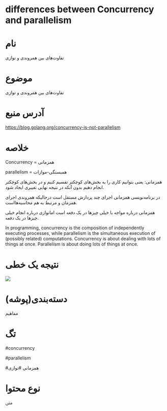 differences between Concurrency and parallelism
===


نام
===
تفاوت‌های بین  همروندی و توازی




موضوع
===
تفاوت‌های بین  همروندی و توازی



آدرس منبع
===

https://blog.golang.org/concurrency-is-not-parallelism



خلاصه
===

Concurrency = همزمانی

parallelism = همبستگی-موازات


همزمانی: یعنی بتوانیم کاری را به بخش‌های کوچکتر تقسیم کنیم و در بخش‌های کوچکتر انجام دهیم بدون آنکه در نتیجه نهایی تغییری ایجاد شود.



در برنامه‌نویسی همزمانی اجرای چند پردازش مستقل است درحالیکه همروندی اجرای همزمان و مرتبط به هم محاسبه‌هااست.

همزمانی درباره مواجه با خیلی چیزها در یک دفعه است اماتوازی درباره انجام خیلی چیزها در یک دفعه.




In programming, concurrency is the composition of independently executing processes, while parallelism is the simultaneous execution of (possibly related) computations.
Concurrency is about dealing with lots of things at once. Parallelism is about doing lots of things at once.



نتیجه یک خطی
===
 
![](concurrency-vs-parallelism.png)
 
دسته‌بندی(پوشه)
===

مفاهیم



تگ
===

#concurrency 

#parallelism

#همزمانی
#توازی



نوع محتوا
===

متن